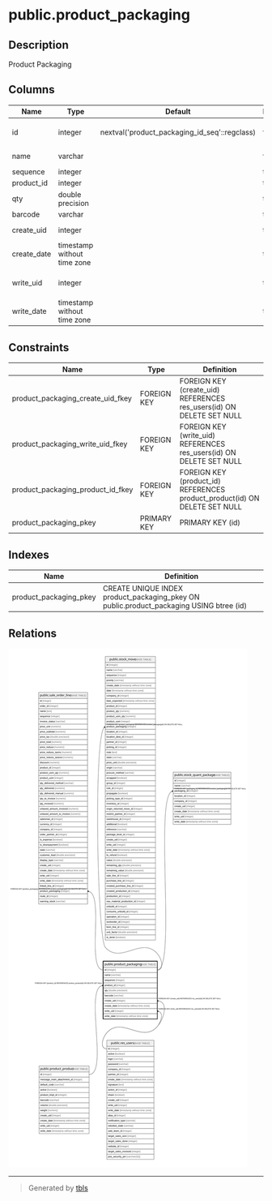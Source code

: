 # public.product_packaging

## Description

Product Packaging

## Columns

| Name | Type | Default | Nullable | Children | Parents | Comment |
| ---- | ---- | ------- | -------- | -------- | ------- | ------- |
| id | integer | nextval('product_packaging_id_seq'::regclass) | false | [public.sale_order_line](public.sale_order_line.md) [public.stock_move](public.stock_move.md) [public.stock_quant_package](public.stock_quant_package.md) |  |  |
| name | varchar |  | false |  |  | Package Type |
| sequence | integer |  | true |  |  | Sequence |
| product_id | integer |  | true |  | [public.product_product](public.product_product.md) | Product |
| qty | double precision |  | true |  |  | Contained Quantity |
| barcode | varchar |  | true |  |  | Barcode |
| create_uid | integer |  | true |  | [public.res_users](public.res_users.md) | Created by |
| create_date | timestamp without time zone |  | true |  |  | Created on |
| write_uid | integer |  | true |  | [public.res_users](public.res_users.md) | Last Updated by |
| write_date | timestamp without time zone |  | true |  |  | Last Updated on |

## Constraints

| Name | Type | Definition |
| ---- | ---- | ---------- |
| product_packaging_create_uid_fkey | FOREIGN KEY | FOREIGN KEY (create_uid) REFERENCES res_users(id) ON DELETE SET NULL |
| product_packaging_write_uid_fkey | FOREIGN KEY | FOREIGN KEY (write_uid) REFERENCES res_users(id) ON DELETE SET NULL |
| product_packaging_product_id_fkey | FOREIGN KEY | FOREIGN KEY (product_id) REFERENCES product_product(id) ON DELETE SET NULL |
| product_packaging_pkey | PRIMARY KEY | PRIMARY KEY (id) |

## Indexes

| Name | Definition |
| ---- | ---------- |
| product_packaging_pkey | CREATE UNIQUE INDEX product_packaging_pkey ON public.product_packaging USING btree (id) |

## Relations

![er](public.product_packaging.svg)

---

> Generated by [tbls](https://github.com/k1LoW/tbls)

